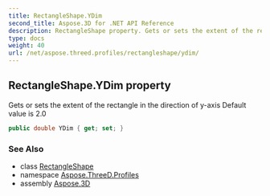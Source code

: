 ```yaml
---
title: RectangleShape.YDim
second_title: Aspose.3D for .NET API Reference
description: RectangleShape property. Gets or sets the extent of the rectangle in the direction of yaxis Default value is 2.0
type: docs
weight: 40
url: /net/aspose.threed.profiles/rectangleshape/ydim/
---
```

## RectangleShape.YDim property

Gets or sets the extent of the rectangle in the direction of y-axis Default value is 2.0

```csharp
public double YDim { get; set; }
```

### See Also

* class [RectangleShape](../)
* namespace [Aspose.ThreeD.Profiles](../../rectangleshape/)
* assembly [Aspose.3D](../../../)


